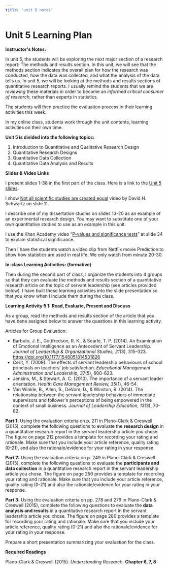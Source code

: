 ```yaml
---
title: 'unit 5 notes'
---
```


# Unit 5 Learning Plan

**Instructor's Notes:**

In unit 5, the students will be exploring the next major section of a research report: The methods and results section. In this unit, we will see that the methods section indicates the overall plan for how the research was conducted, how the data was collected, and what the analysis of the data tells us. In unit 5, we will be looking at the methods and results sections of quantitative research reports. I usually remind the students that we are *reviewing* these materials in order to become an *informed critical consumer of research*, rather than experts in statistics.

The students will then practice the evaluation process in their learning activities this week.

In my online class, students work through the unit contents, learning activities on their own time.

**Unit 5 is divided into the following topics:**

1. Introduction to Quantitative and Qualitative Research Design
2. Quantitative Research Designs
3. Quantitative Data Collection
4. Quantitative Data Analysis and Results

**Slides & Video Links**

I present slides 1-38 in the first part of the class.  Here is a link to the [Unit 5 slides](https://drive.google.com/file/d/18zAhHU6-oHKsRa5x-rqAbvSBbYD9ZWoi/view?usp=sharing).

I show [Not all scientific studies are created equal](https://www.youtube.com/watch?v=GUpd2HJHUt8) video by David H. Schwartz on slide 11.

I describe one of my dissertation studies on slides 13-20 as an example of an experimental research design. You may want to substitute one of your own quantitative studies to use as an example in this unit.

I use the Khan Academy video “[P-values and significance tests](https://www.youtube.com/watch?v=KS6KEWaoOOE)” at slide 34 to explain statistical significance.

Then I have the students watch a video clip from Netflix movie Prediction to show how statistics are used in real life. We only watch from minute 20-30.

**In-class Learning Activities: (formative)**

Then during the second part of class, I organize the students into 4 groups so that they can evaluate the methods and results section of a quantitative research article on the topic of servant leadership (see articles provided below). I have built these learning activities into the slide presentation so that you know when I include them during the class.

**Learning Activity 5.1: Read, Evaluate, Present and Discuss**

As a group, read the methods and results section of the article that you have bene assigned below to answer the questions in this learning activity.

Articles for Group Evaluation:

- Barbuto, J. E., Gottfredson, R. K., &     Searle, T. P. (2014). An Examination of Emotional Intelligence as an     Antecedent of Servant Leadership. *Journal of Leadership & Organizational Studies, 21*(3), 315–323. https://doi.org/10.1177/1548051814531826
- Cerit, Y. (2009). The effects of servant leadership behaviours of school principals on teachers' job     satisfaction. *Educational Management Administration and Leadership, 37*(5), 600-623.
- Jenkins, M., & Stewart, A. C. (2010). The importance of a servant leader orientation. *Health Care Management     Review, 35*(1), 46-54.
- Van Winkle, B., Allen, S., DeVore, D., & Winston, B. (2014). The relationship between the servant leadership     behaviors of immediate supervisors and follower's perceptions of being empowered in the context of small business. *Journal of Leadership Education, 13*(3), 70-82.

**Part 1:** Using the evaluation criteria on p. 211 in Plano-Clark & Creswell (2015), complete the following questions to evaluate the **research design** in a quantitative research report in the servant leadership article you chose. The figure on page 212 provides a template for recording your rating and rationale. Make sure that you include your article reference, quality rating (0-21), and also the rationale/evidence for your rating in your response.

**Part 2:** Using the evaluation criteria on p. 249 in Plano-Clark & Creswell (2015), complete the following questions to evaluate the **participants and data collection** in a quantitative research report in the servant leadership article you chose. The figure on page 250 provides a template for recording your rating and rationale. Make sure that you include your article reference, quality rating (0-21) and also the rationale/evidence for your rating in your response.

**Part 3:** Using the evaluation criteria on pp. 278 and 279 in Plano-Clark & Creswell (2015), complete the following questions to evaluate the **data analysis and results** in a quantitative research report in the servant leadership article you chose. The figure on page 280 provides a template for recording your rating and rationale. Make sure that you include your article reference, quality rating (0-21) and also the rationale/evidence for your rating in your response.

Prepare a short presentation summarizing your evaluation for the class.

**Required Readings**

Plano-Clark & Creswell (2015). *Understanding Research.* **Chapter 6, 7, 8**

###
